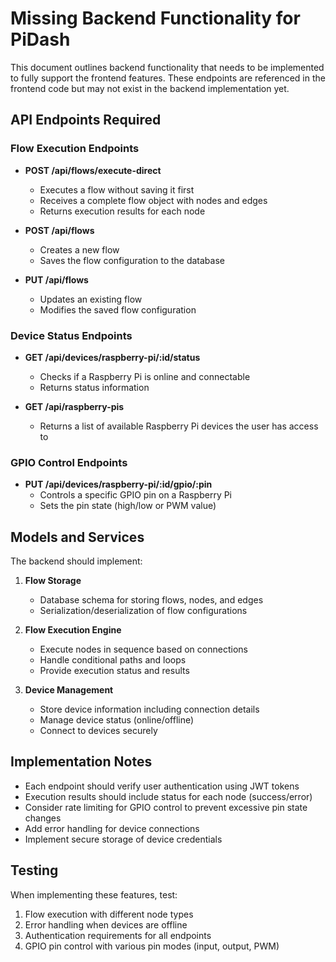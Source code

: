 # Missing Backend Functionality for PiDash

This document outlines backend functionality that needs to be implemented to fully support the frontend features. These endpoints are referenced in the frontend code but may not exist in the backend implementation yet.

## API Endpoints Required

### Flow Execution Endpoints

- **POST /api/flows/execute-direct**
  - Executes a flow without saving it first
  - Receives a complete flow object with nodes and edges
  - Returns execution results for each node

- **POST /api/flows**
  - Creates a new flow
  - Saves the flow configuration to the database

- **PUT /api/flows**
  - Updates an existing flow
  - Modifies the saved flow configuration

### Device Status Endpoints

- **GET /api/devices/raspberry-pi/:id/status**
  - Checks if a Raspberry Pi is online and connectable
  - Returns status information

- **GET /api/raspberry-pis**
  - Returns a list of available Raspberry Pi devices the user has access to

### GPIO Control Endpoints

- **PUT /api/devices/raspberry-pi/:id/gpio/:pin**
  - Controls a specific GPIO pin on a Raspberry Pi
  - Sets the pin state (high/low or PWM value)

## Models and Services

The backend should implement:

1. **Flow Storage**
   - Database schema for storing flows, nodes, and edges
   - Serialization/deserialization of flow configurations

2. **Flow Execution Engine**
   - Execute nodes in sequence based on connections
   - Handle conditional paths and loops
   - Provide execution status and results

3. **Device Management**
   - Store device information including connection details
   - Manage device status (online/offline)
   - Connect to devices securely

## Implementation Notes

- Each endpoint should verify user authentication using JWT tokens
- Execution results should include status for each node (success/error)
- Consider rate limiting for GPIO control to prevent excessive pin state changes
- Add error handling for device connections
- Implement secure storage of device credentials

## Testing 

When implementing these features, test:
1. Flow execution with different node types
2. Error handling when devices are offline
3. Authentication requirements for all endpoints
4. GPIO pin control with various pin modes (input, output, PWM)